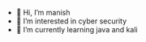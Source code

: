 - 👋 Hi, I’m manish
- 👀 I’m interested in cyber security
- 🌱 I’m currently learning java and kali



<!---
manish-git1/manish-git1 is a ✨ special ✨ repository because its `README.md` (this file) appears on your GitHub profile.
You can click the Preview link to take a look at your changes.
--->
